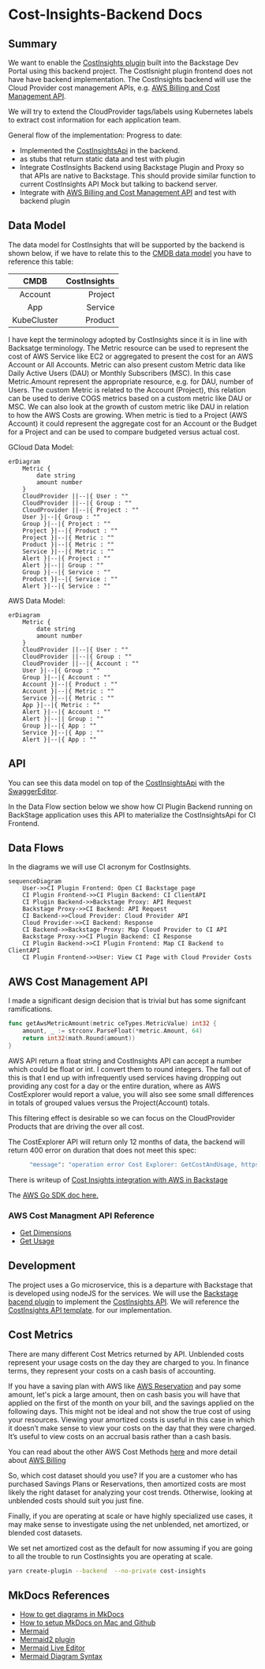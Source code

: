 # Cost-Insights-Backend Docs

## Summary

We want to enable the 
[CostInsights plugin](https://backstage.io/blog/2020/10/22/cost-insights-plugin) built into the 
Backstage Dev Portal using this backend project. The CostIsnight plugin frontend does not have have
backend implementation. The CostInsights backend will use the Cloud Provider cost management APIs,
e.g. [AWS Billing and Cost Management API](https://docs.aws.amazon.com/aws-cost-anagement/latest/APIReference/API_GetCostAndUsage.html).

We will try to extend the CloudProvider tags/labels using Kubernetes labels
to extract cost information for each application team.

General flow of the implementation:
Progress to date:
* Implemented the [CostInsightsApi](https://github.com/backstage/backstage/blob/master/plugins/cost-insights/src/api/CostInsightsApi.ts) in the backend.
* as stubs that return static data and test with plugin
* Integrate CostInsights Backend using Backstage Plugin and Proxy so that APIs are native to Backstage. This should provide similar function to current CostInsights API Mock but talking to backend server.
* Integrate with [AWS Billing and Cost Management API](https://docs.aws.amazon.com/aws-cost-anagement/latest/APIReference/API_GetCostAndUsage.html) and test with backend plugin


## Data Model
The data model for CostInsights that will be supported by the backend is shown below, if we have
to relate this to the 
[CMDB data model](https://seizadi.github.io/cmdb/model/) you have to reference this table:

| CMDB        | CostInsights |
| :---------: | -----------: |
| Account	  | Project      |
| App	      | Service      |
| KubeCluster | Product      |

I have kept the terminology adopted by CostInsights since it is in line with Backsatge terminology.
The Metric resource can be used to represent the cost of AWS Service like EC2 or aggregated to present
the cost for an AWS Account or All Accounts. Metric can also present custom Metric data like 
Daily Active Users (DAU) or Monthly Subscribers (MSC). In this case Metric.Amount represent the
appropriate resource, e.g. for DAU, number of Users. The custom Metric is related to the Account (Project), 
this relation can be used to derive COGS metrics based on a custom metric like DAU or MSC. We can
also look at the growth of custom metric like DAU in relation to how the AWS Costs are growing.
When metric is tied to a Project (AWS Account) it could represent the aggregate cost for an Account or
the Budget for a Project and can be used to compare budgeted versus actual cost.

GCloud Data Model:
```mermaid
erDiagram
    Metric {
        date string
        amount number
    }
    CloudProvider ||--|{ User : ""
    CloudProvider ||--|{ Group : ""
    CloudProvider ||--|{ Project : ""
    User }|--|{ Group : ""
    Group }|--|{ Project : ""    
    Project }|--|{ Product : ""
    Project }|--|{ Metric : ""
    Product }|--|{ Metric : ""
    Service }|--|{ Metric : ""
    Alert }|--|{ Project : ""
    Alert }|--|| Group : ""
    Group }|--|{ Service : ""
    Product }|--|{ Service : ""
    Alert }|--|{ Service : ""
```

AWS Data Model:
```mermaid
erDiagram
    Metric {
        date string
        amount number
    }
    CloudProvider ||--|{ User : ""
    CloudProvider ||--|{ Group : ""
    CloudProvider ||--|{ Account : ""
    User }|--|{ Group : ""
    Group }|--|{ Account : ""    
    Account }|--|{ Product : ""
    Account }|--|{ Metric : ""
    Service }|--|{ Metric : ""
    App }|--|{ Metric : ""
    Alert }|--|{ Account : ""
    Alert }|--|| Group : ""
    Group }|--|{ App : ""
    Service }|--|{ App : ""
    Alert }|--|{ App : ""
```

## API
You can see this data model on top of the 
[CostInsightsApi](https://github.com/backstage/backstage/blob/master/plugins/cost-insights/src/api/CostInsightsApi.ts) 
with the
[SwaggerEditor](https://editor.swagger.io/?url=https://raw.githubusercontent.com/seizadi/cost-insights-backend/main/pkg/pb/service.swagger.json).

In the Data Flow section below we show how CI Plugin Backend running on BackStage application
uses this API to materialize the CostInsightsApi for CI Frontend.

## Data Flows
In the diagrams we will use CI acronym for CostInsights.

```mermaid
sequenceDiagram
    User->>CI Plugin Frontend: Open CI Backstage page
    CI Plugin Frontend->>CI Plugin Backend: CI ClientAPI
    CI Plugin Backend->>Backstage Proxy: API Request
    Backstage Proxy->>CI Backend: API Request
    CI Backend->>Cloud Provider: Cloud Provider API
    Cloud Provider->>CI Backend: Response
    CI Backend->>Backstage Proxy: Map Cloud Provider to CI API
    Backstage Proxy->>CI Plugin Backend: CI Response
    CI Plugin Backend->>CI Plugin Frontend: Map CI Backend to ClientAPI
    CI Plugin Frontend->>User: View CI Page with Cloud Provider Costs
```

## AWS Cost Management API
I made a significant design decision that is trivial but has some signifcant ramifications.
```go
func getAwsMetricAmount(metric ceTypes.MetricValue) int32 {
	amount, _ := strconv.ParseFloat(*metric.Amount, 64)
	return int32(math.Round(amount))
}
```
AWS API return a float string and CostInsights API can accept a number which could be float or int.
I convert them to round integers. The fall out of this is that I end up with infrequently used services
having dropping out providing any cost for a day or the entire duration, where as AWS CostExplorer would
report a value, you will also see some small differences in totals of grouped values versus the Project(Account)
totals.

This filtering effect is desirable so we can focus on the CloudProvider Products that are driving the
over all cost.

The CostExplorer API will return only 12 months of data, the backend will return 400 error on duration
that does not meet this spec:
```bash
      "message": "operation error Cost Explorer: GetCostAndUsage, https response error StatusCode: 400, RequestID: 3925a325-d037-4f3c-bfd6-351a11b5c5e7, api error ValidationException: start date is too old for daily granularity, max months for data available is 12 months"
```

There is writeup of 
[Cost Insights integration with AWS in Backstage](https://github.com/backstage/backstage/blob/master/plugins/cost-insights/contrib/aws-cost-explorer-api.md)
 
The [AWS Go SDK doc here.](https://docs.aws.amazon.com/sdk-for-go/api/)

### AWS Cost Managment API Reference
* [Get Dimensions](https://docs.aws.amazon.com/aws-cost-management/latest/APIReference/API_GetDimensionValues.html)
* [Get Usage](https://docs.aws.amazon.com/aws-cost-management/latest/APIReference/API_GetCostAndUsage.html)
## Development
The project uses a Go microservice, this is a departure with Backstage that is developed using nodeJS
for the services. We will use the
[Backstage bacend plugin](https://backstage.io/docs/plugins/backend-plugin)
to implement the 
[CostInsights API](https://github.com/backstage/backstage/blob/master/plugins/cost-insights/src/api/CostInsightsApi.ts).
We will reference the
[CostInsights API template](https://github.com/backstage/backstage/blob/master/plugins/cost-insights/src/example/templates/CostInsightsClient.ts).
for our implementation.

## Cost Metrics
There are many different Cost Metrics returned by API.
Unblended costs represent your usage costs on the day they are charged to you. 
In finance terms, they represent your costs on a cash basis of accounting.

If you have a saving plan with AWS like
[AWS Reservation](https://aws.amazon.com/aws-cost-management/reserved-instance-reporting/)
and pay some amount, let's pick a large amount, then on cash basis you will have that 
applied on the first of the month on your bill, and the savings applied on the following days. 
This might not be ideal and not show the true cost of using your resources. 
Viewing your amortized costs is useful in this case in which it doesn’t make sense 
to view your costs on the day that they were charged. It’s useful to view costs on an 
accrual basis rather than a cash basis.

You can read about the other AWS Cost Methods
[here](https://aws.amazon.com/blogs/aws-cost-management/understanding-your-aws-cost-datasets-a-cheat-sheet/)
and more detail about
[AWS Billing](https://docs.aws.amazon.com/awsaccountbilling/latest/aboutv2/con-bill-blended-rates.html#Calculating)

So, which cost dataset should you use?
If you are a customer who has purchased Savings Plans or Reservations, 
then amortized costs are most likely the right dataset for analyzing your cost trends.
Otherwise, looking at unblended costs should suit you just fine.

Finally, if you are operating at scale or have highly specialized use cases, 
it may make sense to investigate using the net unblended, net amortized, or blended cost datasets.

We set net amortized cost as the default for now assuming if you are going to all the 
trouble to run CostInsights you are operating at scale.

```bash
yarn create-plugin --backend  --no-private cost-insights
```
## MkDocs References
* [How to get diagrams in MkDocs](https://chrieke.medium.com/the-best-mkdocs-plugins-and-customizations-fc820eb19759)
* [How to setup MkDocs on Mac and Github](https://suedbroecker.net/2021/01/25/how-to-install-mkdocs-on-mac-and-setup-the-integration-to-github-pages/)
* [Mermaid](https://mermaid-js.github.io/mermaid)
* [Mermaid2 plugin](https://github.com/fralau/mkdocs-mermaid2-plugin#declaring-the-superfences-extension)
* [Mermaid Live Editor](https://mermaid-js.github.io/mermaid-live-editor/#/edit/eyJjb2RlIjoiZ3JhcGggVERcbiAgICBBW0NocmlzdG1hc10gLS0-fEdldCBtb25leXwgQihHbyBzaG9wcGluZylcbiAgICBCIC0tPiBDe0xldCBtZSB0aGlua31cbiAgICBDIC0tPnxPbmV8IERbTGFwdG9wXVxuICAgIEMgLS0-fFR3b3wgRVtpUGhvbmVdXG4gICAgQyAtLT58VGhyZWV8IEZbZmE6ZmEtY2FyIENhcl0iLCJtZXJtYWlkIjp7InRoZW1lIjoiZGVmYXVsdCJ9LCJ1cGRhdGVFZGl0b3IiOmZhbHNlfQ)
* [Mermaid Diagram Syntax](https://mermaid-js.github.io/mermaid/#/flowchart?id=flowcharts-basic-syntax)
